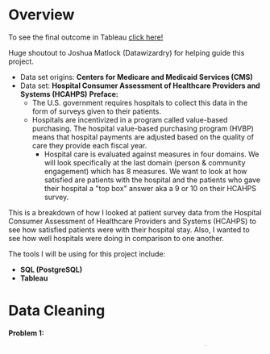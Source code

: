 # Overview
To see the final outcome in Tableau [click here!](<https://public.tableau.com/app/profile/jvilla/viz/PatientSatisfactioninHospitals/HCAHPSDashboard>)

Huge shoutout to Joshua Matlock (Datawizardry) for helping guide this project.

* Data set origins: **Centers for Medicare and Medicaid Services (CMS)**
* Data set: **Hospital Consumer Assessment of Healthcare Providers and Systems (HCAHPS)**
**Preface:**
  * The U.S. government requires hospitals to collect this data in the form of surveys given to their patients.
  * Hospitals are incentivized in a program called value-based purchasing. The hospital value-based purchasing program (HVBP) means that hospital payments are adjusted based on the quality of care they provide each fiscal year.
    * Hospital care is evaluated against measures in four domains. We will look specifically at the last domain (person & community engagement) which has 8 measures. We want to look at how satisfied are patients with the hospital and the patients who gave their hospital a "top box" answer aka a 9 or 10 on their HCAHPS survey.
   
This is a breakdown of how I looked at patient survey data from the Hospital Consumer Assessment of Healthcare Providers and Systems (HCAHPS) to see how satisfied patients were with their hospital stay. Also, I wanted to see how well hospitals were doing in comparison to one another.

The tools I will be using for this project include:
* **SQL (PostgreSQL)**
* **Tableau**

# Data Cleaning
**Problem 1:**
* Each hospital has a unique CMS Identification Number (Provider CCN) to identify each specific hospital. These values consist of 6 digits in total. However, looking at the data I saw that excel cut off the leading 0 making it seem like some of the Provider CCN's only had 5 integers. We want to keep the leading the 0 in there.

**Solution: We will pad numbers to the left until it gets to six digits in length.****
   * lpad()
   * cast()
The lpad() function will not work on integer-based columns, so we need to convert the data type from integers to text string. We can achieve this using the cast() function.
````sql
lpad(cast(facility_id as text), 6, '0') as provider_ccn
````

**Problem 2: Sometimes the hospitals will have multiple dates listed to account for the different times at which they reported out the number of beds that their hospital has.**

**Solution: Will specify 1 row per hospital. We will write a query that will pick the most recent reporting of hospital beds. Then join to the HCAHPS dataset so we won't get a one to many type join. We want to kick out all the older existing data and keep the most up-to-date information that we have in the dataset.**

**Method: Combination of a common table expression and a partitioning statement.****

 Created a common table expression (CTE)

 partitioning statement:
````sql
row_number() over (partition by provider_ccn order by to_date(fiscal_year_end_date, 'MM/DD/YYYY') desc) as nth_row
````

* To categorize the size of hospitals, I decided to count the number of in-patient hospital beds to label them as either 'small', 'medium', or 'large' scale hospitals. Categorizing hospitals into different sizes will allow us to put peer comparison groups where we can evaluate things such as medium hospitals vs. other medium hospitals in a specific state.


**Problem 3: Dates are not formatted in a very good way**
* SQL (Postgres) doesn't like dates in the MM-DD-YYYY format and prefers them to be in the YYYY-MM-DD format.
 
* I will be using the to_date() function to convert the data to the preferred format

````sql
to_date(start_date, 'MM/DD/YYYY') as start_date_converted
to_date(end_date, 'MM/DD/YYYY') as end_date_converted
````

**Export:**
* After I prepped and cleaned the data from PostgresSQL, I wanted to export only the relevant and now clean data for use in Tableau. Using the create table statement I was able to export the file back to .csv
  * ````Create table "postgres"."Hospital_Data".Tableau_File````


# Data Visualization
Uploaded exported .csv file to Tableau.
Created visuals with information regarding:
* % of patients rating the hospital 9-10 out of 10 (Top Box answer)
* Survey response rate
* # of completed surveys
* Question delta (change) from mean cohort % (depending on hospital size and state)
* Cohort hospital delta spread for each question from the HCAHPS survey to indicate relative performance
* Also added a custom views to stratify by "State" and "Hospital Size".


